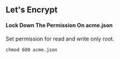 ## Let's Encrypt

#### Lock Down The Permission On acme.json
Set permission for read and write only root.
```
chmod 600 acme.json
```
